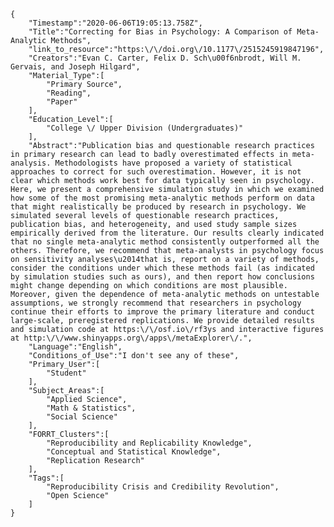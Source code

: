 
    {
        "Timestamp":"2020-06-06T19:05:13.758Z",
        "Title":"Correcting for Bias in Psychology: A Comparison of Meta-Analytic Methods",
        "link_to_resource":"https:\/\/doi.org\/10.1177\/2515245919847196",
        "Creators":"Evan C. Carter, Felix D. Sch\u00f6nbrodt, Will M. Gervais, and Joseph Hilgard",
        "Material_Type":[
            "Primary Source",
            "Reading",
            "Paper"
        ],
        "Education_Level":[
            "College \/ Upper Division (Undergraduates)"
        ],
        "Abstract":"Publication bias and questionable research practices in primary research can lead to badly overestimated effects in meta-analysis. Methodologists have proposed a variety of statistical approaches to correct for such overestimation. However, it is not clear which methods work best for data typically seen in psychology. Here, we present a comprehensive simulation study in which we examined how some of the most promising meta-analytic methods perform on data that might realistically be produced by research in psychology. We simulated several levels of questionable research practices, publication bias, and heterogeneity, and used study sample sizes empirically derived from the literature. Our results clearly indicated that no single meta-analytic method consistently outperformed all the others. Therefore, we recommend that meta-analysts in psychology focus on sensitivity analyses\u2014that is, report on a variety of methods, consider the conditions under which these methods fail (as indicated by simulation studies such as ours), and then report how conclusions might change depending on which conditions are most plausible. Moreover, given the dependence of meta-analytic methods on untestable assumptions, we strongly recommend that researchers in psychology continue their efforts to improve the primary literature and conduct large-scale, preregistered replications. We provide detailed results and simulation code at https:\/\/osf.io\/rf3ys and interactive figures at http:\/\/www.shinyapps.org\/apps\/metaExplorer\/.",
        "Language":"English",
        "Conditions_of_Use":"I don't see any of these",
        "Primary_User":[
            "Student"
        ],
        "Subject_Areas":[
            "Applied Science",
            "Math & Statistics",
            "Social Science"
        ],
        "FORRT_Clusters":[
            "Reproducibility and Replicability Knowledge",
            "Conceptual and Statistical Knowledge",
            "Replication Research"
        ],
        "Tags":[
            "Reproducibility Crisis and Credibility Revolution",
            "Open Science"
        ]
    }
